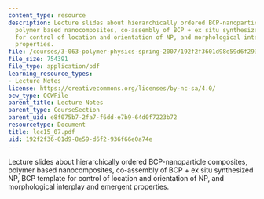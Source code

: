 ```yaml
---
content_type: resource
description: Lecture slides about hierarchically ordered BCP-nanoparticle composites,
  polymer based nanocomposites, co-assembly of BCP + ex situ synthesized NP, BCP template
  for control of location and orientation of NP, and morphological interplay and emergent
  properties.
file: /courses/3-063-polymer-physics-spring-2007/192f2f3601d98e59d6f2936f66e0a74e_lec15_07.pdf
file_size: 754391
file_type: application/pdf
learning_resource_types:
- Lecture Notes
license: https://creativecommons.org/licenses/by-nc-sa/4.0/
ocw_type: OCWFile
parent_title: Lecture Notes
parent_type: CourseSection
parent_uid: e8f075b7-2fa7-f6dd-e7b9-64d0f7223b72
resourcetype: Document
title: lec15_07.pdf
uid: 192f2f36-01d9-8e59-d6f2-936f66e0a74e
---
```

Lecture slides about hierarchically ordered BCP-nanoparticle composites, polymer based nanocomposites, co-assembly of BCP + ex situ synthesized NP, BCP template for control of location and orientation of NP, and morphological interplay and emergent properties.